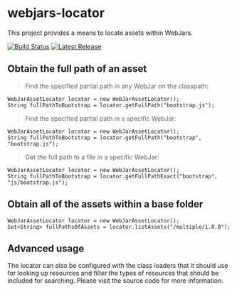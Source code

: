 webjars-locator
===============

This project provides a means to locate assets within WebJars.

[![Build Status](https://travis-ci.org/webjars/webjars-locator-core.svg?branch=master)](https://travis-ci.org/webjars/webjars-locator-core) [![Latest Release](https://img.shields.io/maven-central/v/org.webjars/webjars-locator-core.svg)](https://mvnrepository.com/artifact/org.webjars/webjars-locator-core)

Obtain the full path of an asset
--------------------------------

> Find the specified partial path in any WebJar on the classpath:

    WebJarAssetLocator locator = new WebJarAssetLocator();
    String fullPathToBootstrap = locator.getFullPath("bootstrap.js");

> Find the specified partial path in a specific WebJar:

    WebJarAssetLocator locator = new WebJarAssetLocator();
    String fullPathToBootstrap = locator.getFullPath("bootstrap", "bootstrap.js");

> Get the full path to a file in a specific WebJar:

    WebJarAssetLocator locator = new WebJarAssetLocator();
    String fullPathToBootstrap = locator.getFullPathExact("bootstrap", "js/bootstrap.js");

Obtain all of the assets within a base folder
---------------------------------------------

    WebJarAssetLocator locator = new WebJarAssetLocator();
    Set<String> fullPathsOfAssets = locator.listAssets("/multiple/1.0.0");

Advanced usage
--------------

The locator can also be configured with the class loaders that it should use for looking up resources and filter the types of resources that should be included for searching. Please visit the source code for more information.
